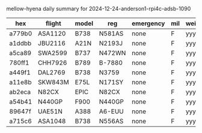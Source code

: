 mellow-hyena daily summary for 2024-12-24-anderson1-rpi4c-adsb-1090

|hex|flight|model|reg|emergency|mil|weirdo|
|--|--|--|--|--|--|--|
|a779b0|ASA1120|B738|N581AS|none|F|yyy|
|a1ddbb|JBU2116|A21N|N2193J|none|F|yyy|
|a5ca89|SWA2599|B737|N472WN|none|F|yyy|
|780ff1|CHH7926|B789|B-7880|none|F|yyy|
|a449f1|DAL2769|B738|N3759|none|F|yyy|
|a11e8b|SKW843M|E75L|N171SY|none|F|yyy|
|ab2eca|N82CX|EPIC|N82CX|none|F|yyy|
|a54b41|N440GP|F900|N440GP|none|F|yyy|
|89647f|UAE51N|A388|A6-EUU|none|F|yyy|
|a715c6|ASA1048|B738|N556AS|none|F|yyy|
